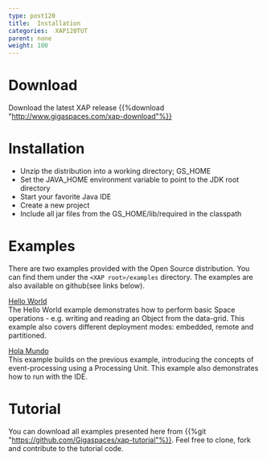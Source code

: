 ```yaml
---
type: post120
title:  Installation
categories:  XAP120TUT
parent: none
weight: 100
---
```


# Download
Download the latest XAP release {{%download "http://www.gigaspaces.com/xap-download"%}}<br>

# Installation
- Unzip the distribution into a working directory; GS_HOME<br>
- Set the JAVA_HOME environment variable to point to the JDK root directory<br>
- Start your favorite Java IDE<br>
- Create a new project<br>
- Include all jar files from the GS_HOME/lib/required in the classpath<br>

#  Examples

There are two examples provided with the Open Source distribution. You can find them under the `<XAP root>/examples` directory. The examples are also available on github(see links below).


[Hello World](https://github.com/xap/xap/tree/master/xap-examples/hello-world)<br>
The Hello World example demonstrates how to perform basic Space operations - e.g. writing and reading an Object from the data-grid.
This example also covers different deployment modes: embedded, remote and partitioned.  

[Hola Mundo](https://github.com/xap/xap/tree/master/xap-examples/hola-mundo)   <br>
This example builds on the previous example, introducing the concepts of event-processing using a Processing Unit.
This example also demonstrates how to run with the IDE.  
 
# Tutorial 
You can download all examples presented here from {{%git "https://github.com/Gigaspaces/xap-tutorial"%}}. Feel free to clone, fork and contribute to the tutorial code.


